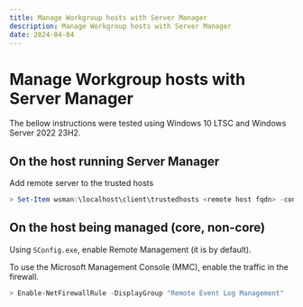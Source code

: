 ```yaml
---
title: Manage Workgroup hosts with Server Manager
description: Manage Workgroup hosts with Server Manager
date: 2024-04-04
---
```


# Manage Workgroup hosts with Server Manager

The bellow instructions were tested using Windows 10 LTSC and Windows Server 2022 23H2.

## On the host running Server Manager

Add remote server to the trusted hosts

```powershell
> Set-Item wsman:\localhost\client\trustedhosts <remote host fqdn> -concatenate -force
```

## On the host being managed (core, non-core)

Using `SConfig.exe`, enable Remote Management (it is by default).

To use the Microsoft Management Console (MMC), enable the traffic in the firewall.

```powershell
> Enable-NetFirewallRule -DisplayGroup "Remote Event Log Management"
```


